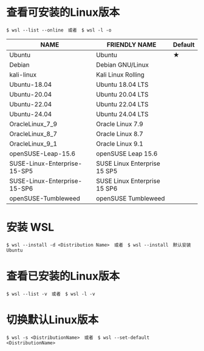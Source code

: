 # 查看可安装的Linux版本

```
$ wsl --list --online　或者　$ wsl -l -o
```

|NAME|FRIENDLY NAME|Default|
|---|---|---|
|Ubuntu                        |Ubuntu |★|
|Debian                         |Debian GNU/Linux||
|kali-linux                      |Kali Linux Rolling||
|Ubuntu-18.04              |Ubuntu 18.04 LTS||
|Ubuntu-20.04              |Ubuntu 20.04 LTS||
|Ubuntu-22.04              |Ubuntu 22.04 LTS||
|Ubuntu-24.04              |Ubuntu 24.04 LTS||
|OracleLinux_7_9           |Oracle Linux 7.9||
|OracleLinux_8_7           |Oracle Linux 8.7||
|OracleLinux_9_1           |Oracle Linux 9.1||
|openSUSE-Leap-15.6   |openSUSE Leap 15.6||
|SUSE-Linux-Enterprise-15-SP5   |SUSE Linux Enterprise 15 SP5||
|SUSE-Linux-Enterprise-15-SP6   |SUSE Linux Enterprise 15 SP6||
|openSUSE-Tumbleweed             |openSUSE Tumbleweed||


# 安装 WSL
```
$ wsl --install -d <Distribution Name>　或者　$ wsl --install　默认安装Ubuntu
```

# 查看已安装的Linux版本
```
$ wsl --list -v　或者　$ wsl -l -v
```

# 切换默认Linux版本
```
$ wsl -s <DistributionName>　或者　$ wsl --set-default <DistributionName>
```

